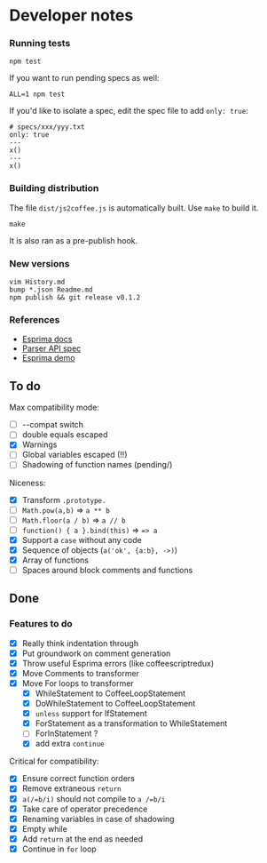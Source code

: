 Developer notes
===============

### Running tests

    npm test

If you want to run pending specs as well:

    ALL=1 npm test

If you'd like to isolate a spec, edit the spec file to add `only: true`:

    # specs/xxx/yyy.txt
    only: true
    ---
    x()
    ---
    x()

### Building distribution

The file `dist/js2coffee.js` is automatically built. Use `make` to build it.

    make

It is also ran as a pre-publish hook.

### New versions

    vim History.md
    bump *.json Readme.md
    npm publish && git release v0.1.2

### References

- [Esprima docs]
- [Parser API spec]
- [Esprima demo]

[Esprima docs]: http://esprima.org/doc/index.html#ast
[Parser API spec]: https://developer.mozilla.org/en-US/docs/Mozilla/Projects/SpiderMonkey/Parser_API
[Esprima demo]: http://esprima.org/demo/parse.html# 

## To do

Max compatibility mode:

 - [ ] --compat switch
 - [ ] double equals escaped
 - [x] Warnings
 - [ ] Global variables escaped (!!)
 - [ ] Shadowing of function names (pending/)

Niceness:

 - [x] Transform `.prototype.`
 - [ ] `Math.pow(a,b)` => `a ** b`
 - [ ] `Math.floor(a / b)` => `a // b`
 - [ ] `function() { a }.bind(this)` => `=> a`
 - [x] Support a `case` without any code
 - [x] Sequence of objects (`a('ok', {a:b}, ->)`)
 - [x] Array of functions
 - [ ] Spaces around block comments and functions

## Done

### Features to do

 - [x] Really think indentation through
 - [x] Put groundwork on comment generation
 - [x] Throw useful Esprima errors (like coffeescriptredux)
 - [x] Move Comments to transformer
 - [x] Move For loops to transformer
   - [x] WhileStatement to CoffeeLoopStatement
   - [x] DoWhileStatement to CoffeeLoopStatement
   - [x] `unless` support for IfStatement
   - [x] ForStatement as a transformation to WhileStatement
   - [ ] ForInStatement ?
   - [x] add extra `continue`

Critical for compatibility:

 - [x] Ensure correct function orders
 - [x] Remove extraneous `return`
 - [x] `a(/=b/i)` should not compile to `a /=b/i`
 - [x] Take care of operator precedence
 - [x] Renaming variables in case of shadowing
 - [x] Empty while
 - [x] Add `return` at the end as needed
 - [x] Continue in `for` loop
